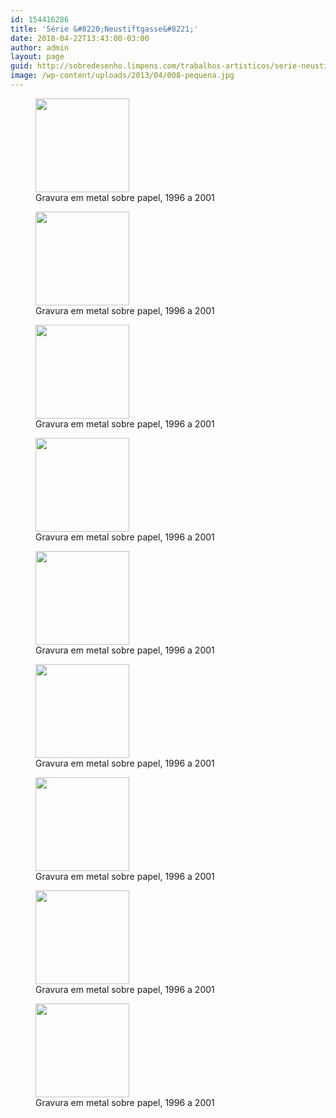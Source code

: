 ```yaml
---
id: 154416286
title: 'Série &#8220;Neustiftgasse&#8221;'
date: 2018-04-22T13:43:00-03:00
author: admin
layout: page
guid: http://sobredesenho.limpens.com/trabalhos-artisticos/serie-neustiftgasse/
image: /wp-content/uploads/2013/04/008-pequena.jpg
---
```

<div id='gallery-19' class='gallery galleryid-154416286 gallery-columns-3 gallery-size-thumbnail'>
  <figure class='gallery-item'> 
  
  <div class='gallery-icon landscape'>
    <a href='https://i1.wp.com/sobredesenho.limpens.com/wp-content/uploads/2013/04/009-pequena.jpg'><img width="150" height="150" src="https://i1.wp.com/sobredesenho.limpens.com/wp-content/uploads/2013/04/009-pequena.jpg?resize=150%2C150&#038;ssl=1" class="attachment-thumbnail size-thumbnail" alt="" loading="lazy" aria-describedby="gallery-19-154416168" srcset="https://i1.wp.com/sobredesenho.limpens.com/wp-content/uploads/2013/04/009-pequena.jpg?resize=150%2C150&ssl=1 150w, https://i1.wp.com/sobredesenho.limpens.com/wp-content/uploads/2013/04/009-pequena.jpg?zoom=2&resize=150%2C150&ssl=1 300w, https://i1.wp.com/sobredesenho.limpens.com/wp-content/uploads/2013/04/009-pequena.jpg?zoom=3&resize=150%2C150&ssl=1 450w" sizes="(max-width: 150px) 85vw, 150px" data-recalc-dims="1" /></a>
  </div><figcaption class='wp-caption-text gallery-caption' id='gallery-19-154416168'> Gravura em metal sobre papel, 1996 a 2001 </figcaption></figure><figure class='gallery-item'> 
  
  <div class='gallery-icon landscape'>
    <a href='https://i0.wp.com/sobredesenho.limpens.com/wp-content/uploads/2013/04/008-pequena.jpg'><img width="150" height="150" src="https://i0.wp.com/sobredesenho.limpens.com/wp-content/uploads/2013/04/008-pequena.jpg?resize=150%2C150&#038;ssl=1" class="attachment-thumbnail size-thumbnail" alt="" loading="lazy" aria-describedby="gallery-19-154416167" srcset="https://i0.wp.com/sobredesenho.limpens.com/wp-content/uploads/2013/04/008-pequena.jpg?resize=150%2C150&ssl=1 150w, https://i0.wp.com/sobredesenho.limpens.com/wp-content/uploads/2013/04/008-pequena.jpg?zoom=2&resize=150%2C150&ssl=1 300w, https://i0.wp.com/sobredesenho.limpens.com/wp-content/uploads/2013/04/008-pequena.jpg?zoom=3&resize=150%2C150&ssl=1 450w" sizes="(max-width: 150px) 85vw, 150px" data-recalc-dims="1" /></a>
  </div><figcaption class='wp-caption-text gallery-caption' id='gallery-19-154416167'> Gravura em metal sobre papel, 1996 a 2001 </figcaption></figure><figure class='gallery-item'> 
  
  <div class='gallery-icon portrait'>
    <a href='https://i2.wp.com/sobredesenho.limpens.com/wp-content/uploads/2013/04/007-pequena.jpg'><img width="150" height="150" src="https://i2.wp.com/sobredesenho.limpens.com/wp-content/uploads/2013/04/007-pequena.jpg?resize=150%2C150&#038;ssl=1" class="attachment-thumbnail size-thumbnail" alt="" loading="lazy" aria-describedby="gallery-19-154416166" srcset="https://i2.wp.com/sobredesenho.limpens.com/wp-content/uploads/2013/04/007-pequena.jpg?resize=150%2C150&ssl=1 150w, https://i2.wp.com/sobredesenho.limpens.com/wp-content/uploads/2013/04/007-pequena.jpg?zoom=2&resize=150%2C150&ssl=1 300w, https://i2.wp.com/sobredesenho.limpens.com/wp-content/uploads/2013/04/007-pequena.jpg?zoom=3&resize=150%2C150&ssl=1 450w" sizes="(max-width: 150px) 85vw, 150px" data-recalc-dims="1" /></a>
  </div><figcaption class='wp-caption-text gallery-caption' id='gallery-19-154416166'> Gravura em metal sobre papel, 1996 a 2001 </figcaption></figure><figure class='gallery-item'> 
  
  <div class='gallery-icon portrait'>
    <a href='https://i1.wp.com/sobredesenho.limpens.com/wp-content/uploads/2013/04/006-pequena.jpg'><img width="150" height="150" src="https://i1.wp.com/sobredesenho.limpens.com/wp-content/uploads/2013/04/006-pequena.jpg?resize=150%2C150&#038;ssl=1" class="attachment-thumbnail size-thumbnail" alt="" loading="lazy" aria-describedby="gallery-19-154416165" srcset="https://i1.wp.com/sobredesenho.limpens.com/wp-content/uploads/2013/04/006-pequena.jpg?resize=150%2C150&ssl=1 150w, https://i1.wp.com/sobredesenho.limpens.com/wp-content/uploads/2013/04/006-pequena.jpg?zoom=2&resize=150%2C150&ssl=1 300w, https://i1.wp.com/sobredesenho.limpens.com/wp-content/uploads/2013/04/006-pequena.jpg?zoom=3&resize=150%2C150&ssl=1 450w" sizes="(max-width: 150px) 85vw, 150px" data-recalc-dims="1" /></a>
  </div><figcaption class='wp-caption-text gallery-caption' id='gallery-19-154416165'> Gravura em metal sobre papel, 1996 a 2001 </figcaption></figure><figure class='gallery-item'> 
  
  <div class='gallery-icon landscape'>
    <a href='https://i0.wp.com/sobredesenho.limpens.com/wp-content/uploads/2013/04/005-pequena.jpg'><img width="150" height="150" src="https://i0.wp.com/sobredesenho.limpens.com/wp-content/uploads/2013/04/005-pequena.jpg?resize=150%2C150&#038;ssl=1" class="attachment-thumbnail size-thumbnail" alt="" loading="lazy" aria-describedby="gallery-19-154416164" srcset="https://i0.wp.com/sobredesenho.limpens.com/wp-content/uploads/2013/04/005-pequena.jpg?resize=150%2C150&ssl=1 150w, https://i0.wp.com/sobredesenho.limpens.com/wp-content/uploads/2013/04/005-pequena.jpg?zoom=2&resize=150%2C150&ssl=1 300w, https://i0.wp.com/sobredesenho.limpens.com/wp-content/uploads/2013/04/005-pequena.jpg?zoom=3&resize=150%2C150&ssl=1 450w" sizes="(max-width: 150px) 85vw, 150px" data-recalc-dims="1" /></a>
  </div><figcaption class='wp-caption-text gallery-caption' id='gallery-19-154416164'> Gravura em metal sobre papel, 1996 a 2001 </figcaption></figure><figure class='gallery-item'> 
  
  <div class='gallery-icon landscape'>
    <a href='https://i2.wp.com/sobredesenho.limpens.com/wp-content/uploads/2013/04/004-pequena.jpg'><img width="150" height="150" src="https://i2.wp.com/sobredesenho.limpens.com/wp-content/uploads/2013/04/004-pequena.jpg?resize=150%2C150&#038;ssl=1" class="attachment-thumbnail size-thumbnail" alt="" loading="lazy" aria-describedby="gallery-19-154416163" srcset="https://i2.wp.com/sobredesenho.limpens.com/wp-content/uploads/2013/04/004-pequena.jpg?resize=150%2C150&ssl=1 150w, https://i2.wp.com/sobredesenho.limpens.com/wp-content/uploads/2013/04/004-pequena.jpg?zoom=2&resize=150%2C150&ssl=1 300w, https://i2.wp.com/sobredesenho.limpens.com/wp-content/uploads/2013/04/004-pequena.jpg?zoom=3&resize=150%2C150&ssl=1 450w" sizes="(max-width: 150px) 85vw, 150px" data-recalc-dims="1" /></a>
  </div><figcaption class='wp-caption-text gallery-caption' id='gallery-19-154416163'> Gravura em metal sobre papel, 1996 a 2001 </figcaption></figure><figure class='gallery-item'> 
  
  <div class='gallery-icon landscape'>
    <a href='https://i2.wp.com/sobredesenho.limpens.com/wp-content/uploads/2013/04/003-pequena.jpg'><img width="150" height="150" src="https://i2.wp.com/sobredesenho.limpens.com/wp-content/uploads/2013/04/003-pequena.jpg?resize=150%2C150&#038;ssl=1" class="attachment-thumbnail size-thumbnail" alt="" loading="lazy" aria-describedby="gallery-19-154416162" srcset="https://i2.wp.com/sobredesenho.limpens.com/wp-content/uploads/2013/04/003-pequena.jpg?resize=150%2C150&ssl=1 150w, https://i2.wp.com/sobredesenho.limpens.com/wp-content/uploads/2013/04/003-pequena.jpg?zoom=2&resize=150%2C150&ssl=1 300w, https://i2.wp.com/sobredesenho.limpens.com/wp-content/uploads/2013/04/003-pequena.jpg?zoom=3&resize=150%2C150&ssl=1 450w" sizes="(max-width: 150px) 85vw, 150px" data-recalc-dims="1" /></a>
  </div><figcaption class='wp-caption-text gallery-caption' id='gallery-19-154416162'> Gravura em metal sobre papel, 1996 a 2001 </figcaption></figure><figure class='gallery-item'> 
  
  <div class='gallery-icon portrait'>
    <a href='https://i2.wp.com/sobredesenho.limpens.com/wp-content/uploads/2013/04/002-pequena.jpg'><img width="150" height="150" src="https://i2.wp.com/sobredesenho.limpens.com/wp-content/uploads/2013/04/002-pequena.jpg?resize=150%2C150&#038;ssl=1" class="attachment-thumbnail size-thumbnail" alt="" loading="lazy" aria-describedby="gallery-19-154416161" srcset="https://i2.wp.com/sobredesenho.limpens.com/wp-content/uploads/2013/04/002-pequena.jpg?resize=150%2C150&ssl=1 150w, https://i2.wp.com/sobredesenho.limpens.com/wp-content/uploads/2013/04/002-pequena.jpg?zoom=2&resize=150%2C150&ssl=1 300w, https://i2.wp.com/sobredesenho.limpens.com/wp-content/uploads/2013/04/002-pequena.jpg?zoom=3&resize=150%2C150&ssl=1 450w" sizes="(max-width: 150px) 85vw, 150px" data-recalc-dims="1" /></a>
  </div><figcaption class='wp-caption-text gallery-caption' id='gallery-19-154416161'> Gravura em metal sobre papel, 1996 a 2001 </figcaption></figure><figure class='gallery-item'> 
  
  <div class='gallery-icon landscape'>
    <a href='https://i2.wp.com/sobredesenho.limpens.com/wp-content/uploads/2013/04/001-pequena.jpg'><img width="150" height="150" src="https://i2.wp.com/sobredesenho.limpens.com/wp-content/uploads/2013/04/001-pequena.jpg?resize=150%2C150&#038;ssl=1" class="attachment-thumbnail size-thumbnail" alt="" loading="lazy" aria-describedby="gallery-19-154416160" srcset="https://i2.wp.com/sobredesenho.limpens.com/wp-content/uploads/2013/04/001-pequena.jpg?resize=150%2C150&ssl=1 150w, https://i2.wp.com/sobredesenho.limpens.com/wp-content/uploads/2013/04/001-pequena.jpg?zoom=2&resize=150%2C150&ssl=1 300w, https://i2.wp.com/sobredesenho.limpens.com/wp-content/uploads/2013/04/001-pequena.jpg?zoom=3&resize=150%2C150&ssl=1 450w" sizes="(max-width: 150px) 85vw, 150px" data-recalc-dims="1" /></a>
  </div><figcaption class='wp-caption-text gallery-caption' id='gallery-19-154416160'> Gravura em metal sobre papel, 1996 a 2001 </figcaption></figure>
</div>